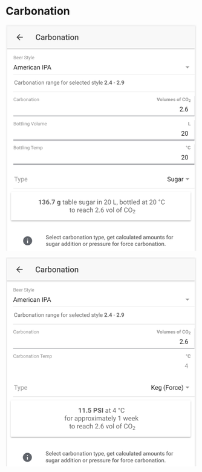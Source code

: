 # Carbonation

![Calculate sugar amount when carbonating with sugar](../.gitbook/assets/image%20%2815%29.png)

![Calculate carbonation preassure when force carbonating](../.gitbook/assets/image%20%2834%29.png)

